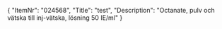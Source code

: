 {
  "ItemNr": "024568",
  "Title": "test",
  "Description": "Octanate, pulv och vätska till inj-vätska, lösning 50 IE/ml"
}